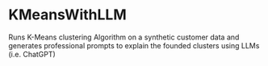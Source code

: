 # KMeansWithLLM
Runs K-Means clustering Algorithm on a synthetic customer data and generates professional prompts to explain the founded clusters using LLMs (i.e. ChatGPT)

